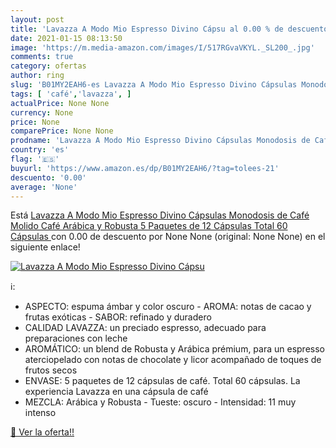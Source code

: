```yaml
---
layout: post
title: 'Lavazza A Modo Mio Espresso Divino Cápsu al 0.00 % de descuento'
date: 2021-01-15 08:13:50
image: 'https://m.media-amazon.com/images/I/517RGvaVKYL._SL200_.jpg'
comments: true
category: ofertas
author: ring
slug: 'B01MY2EAH6-es Lavazza A Modo Mio Espresso Divino Cápsulas Monodosis de...'
tags: [ 'café','lavazza', ]
actualPrice: None None
currency: None
price: None
comparePrice: None None
prodname: 'Lavazza A Modo Mio Espresso Divino Cápsulas Monodosis de Café Molido  Café Arábica y Robusta  5 Paquetes de 12 Cápsulas  Total 60 Cápsulas '
country: 'es'
flag: '🇪🇸'
buyurl: 'https://www.amazon.es/dp/B01MY2EAH6/?tag=tolees-21'
descuento: '0.00'
average: 'None'
---
```


Está [Lavazza A Modo Mio Espresso Divino Cápsulas Monodosis de Café Molido  Café Arábica y Robusta  5 Paquetes de 12 Cápsulas  Total 60 Cápsulas ](https://www.amazon.es/dp/B01MY2EAH6/?tag=tolees-21) con 0.00 de descuento por None None (original: None None) en el siguiente enlace!

[![Lavazza A Modo Mio Espresso Divino Cápsu](https://m.media-amazon.com/images/I/517RGvaVKYL._SL200_.jpg)](https://www.amazon.es/dp/B01MY2EAH6/?tag=tolees-21)

ℹ️:

- ASPECTO: espuma ámbar y color oscuro - AROMA: notas de cacao y frutas exóticas - SABOR: refinado y duradero
- CALIDAD LAVAZZA: un preciado espresso, adecuado para preparaciones con leche
- AROMÁTICO: un blend de Robusta y Arábica prémium, para un espresso aterciopelado con notas de chocolate y licor acompañado de toques de frutos secos
- ENVASE: 5 paquetes de 12 cápsulas de café. Total 60 cápsulas. La experiencia Lavazza en una cápsula de café
- MEZCLA: Arábica y Robusta - Tueste: oscuro - Intensidad: 11 muy intenso

[🛒 Ver la oferta!!](https://www.amazon.es/dp/B01MY2EAH6/?tag=tolees-21)
